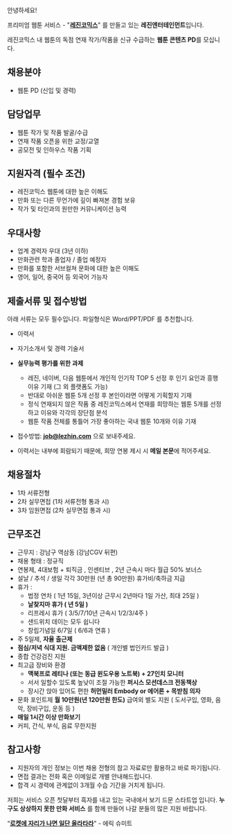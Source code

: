 안녕하세요!

프리미엄 웹툰 서비스 - "**[레진코믹스](http://www.lezhin.com)**" 를 만들고 있는 **레진엔터테인먼트**입니다.

레진코믹스 내 웹툰의 독점 연재 작가/작품을 신규 수급하는 **웹툰 콘텐츠 PD**를 모십니다. 


## 채용분야

- 웹툰 PD (신입 및 경력)


## 담당업무

- 웹툰 작가 및 작품 발굴/수급
- 연재 작품 오픈을 위한 교정/교열
- 공모전 및 인하우스 작품 기획


## 지원자격 (필수 조건)

- 레진코믹스 웹툰에 대한 높은 이해도
- 만화 또는 다른 무언가에 깊이 빠져본 경험 보유
- 작가 및 타인과의 원만한 커뮤니케이션 능력


## 우대사항

- 업계 경력자 우대 (3년 이하)
- 만화관련 학과 졸업자 / 졸업 예정자
- 만화를 포함한 서브컬쳐 문화에 대한 높은 이해도
- 영어, 일어, 중국어 등 외국어 가능자

 
## 제출서류 및 접수방법

아래 서류는 모두 필수입니다. 파일형식은 Word/PPT/PDF 를 추천합니다.

- 이력서
- 자기소개서 및 경력 기술서
- **실무능력 평가를 위한 과제**
  - 레진, 네이버, 다음 웹툰에서 개인적 인기작 TOP 5 선정 후 인기 요인과 흥행 이유 기재 (그 외 플랫폼도 가능)
  - 반대로 아쉬운 웹툰 5개 선정 후 본인이라면 어떻게 기획할지 기재
  - 정식 연재되지 않은 작품 중 레진코믹스에서 연재를 희망하는 웹툰 5개를 선정하고 이유와 각각의 장단점 분석
  - 웹툰 작품 전체를 통틀어 가장 좋아하는 국내 웹툰 10개와 이유 기재


- 접수방법: **job@lezhin.com** 으로 보내주세요.
- 이력서는 내부에 회람되기 때문에, 희망 연봉 제시 시 **메일 본문**에 적어주세요.

## 채용절차 

- 1차 서류전형
- 2차 실무면접 (1차 서류전형 통과 시)
- 3차 임원면접 (2차 실무면접 통과 시)


## 근무조건

- 근무지 : 강남구 역삼동 (강남CGV 뒤편)
- 채용 형태 : 정규직
- 연봉제, 4대보험 + 퇴직금 , 인센티브 , 2년 근속시 마다 월급 50% 보너스
- 설날 / 추석 / 생일 각각 30만원 (년 총 90만원) 휴가비/축하금 지급
- 휴가 : 
  - 법정 연차 ( 1년 15일, 3년이상 근무시 2년마다 1일 가산, 최대 25일 )
  - **날찾지마 휴가 ( 년 5일 )**
  - 리프레시 휴가 ( 3/5/7/10년 근속시 1/2/3/4주 )
  - 샌드위치 데이는 모두 쉽니다
  - 창립기념일 6/7일 ( 6/6과 연휴 )
- 주 5일제, **자율 출근제**
- **점심/저녁 식대 지원. 금액제한 없음** ( 개인별 법인카드 발급 )
- 종합 건강검진 지원
- 최고급 장비와 환경
  - **맥북프로 레티나 (또는 동급 윈도우용 노트북) + 27인치 모니터** 
  - 서서 일할수 있도록 높낮이 조절 가능한 **퍼시스 모션데스크 전동책상** 
  - 장시간 앉아 있어도 편한 **허먼밀러 Embody or 에어론 + 목받침 의자**
- 문화 포인트제 **월 10만원(년 120만원 한도)** 급여외 별도 지원 ( 도서구입, 영화, 음악, 장비구입, 운동 등 )
- **매일 1시간 이상 만화보기**
- 커피, 간식, 부식, 음료 무한지원


## 참고사항

- 지원자의 개인 정보는 이번 채용 전형의 참고 자료로만 활용하고 바로 파기됩니다.
- 면접 결과는 전화 혹은 이메일로 개별 안내해드립니다.
- 합격 시 경력에 관계없이 3개월 수습 기간을 거치게 됩니다.


저희는 서비스 오픈 첫달부터 흑자를 내고 있는 국내에서 보기 드문 스타트업 입니다. **누구도 상상하지 못한 만화 서비스** 를 함께 만들어 나갈 분들의 많은 지원 바랍니다.


“[**로켓에 자리가 나면 일단 올라타라**](http://estima.wordpress.com/2012/05/28/sheryl/)" - 에릭 슈미트